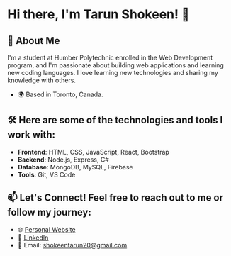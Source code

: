 # Hi there, I'm Tarun Shokeen! 👋

## 🚀 About Me
I'm a student at Humber Polytechnic enrolled in the Web Development program, and I'm  passionate about building web applications and  learning new coding languages. I love learning new technologies and sharing my knowledge with others.

- 🌍 Based in  Toronto, Canada.
  
## 🛠️ Here are some of the technologies and tools I work with:

- **Frontend**: HTML, CSS, JavaScript, React, Bootstrap
- **Backend**: Node.js, Express, C#
- **Database**: MongoDB, MySQL, Firebase
- **Tools**: Git, VS Code

## 📫 Let's Connect! Feel free to reach out to me or follow my journey:

- 🌐 [Personal Website](https://shokeendev.my.canva.site/)
- 💼 [LinkedIn](https://www.linkedin.com/in/shokeentarun20)
- 📧 Email: [shokeentarun20@gmail.com](mailto:shokeentarun20@gmail.com)
